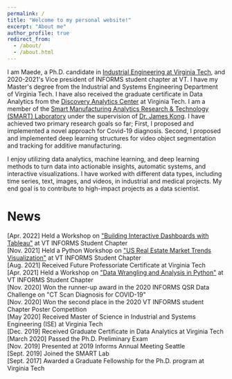```yaml
---
permalink: /
title: "Welcome to my personal website!"
excerpt: "About me"
author_profile: true
redirect_from: 
  - /about/
  - /about.html
---
```


I am Maede, a Ph.D. candidate in [Industrial Engineering at Virginia Tech](https://www.ise.vt.edu/people/graduate/phd/maftouni.html), and 2020-2021's Vice president of INFORMS student chapter at VT. I have my Master's degree from the Industrial and Systems Engineering Department of Virginia Tech. I have also received the graduate certificate in Data Analytics from the [Discovery Analytics Center](https://dac.cs.vt.edu/academics/data-analytics/) at Virginia Tech.
I am a member of the [Smart Manufacturing Analytics Research & Technology (SMART) Laboratory](https://www.smartlab-vt.com/team) under the supervision of [Dr. James Kong](https://www.ise.vt.edu/people/faculty/kong.html). I have achieved two primary research goals so far; First, I proposed and implemented a novel approach for Covid-19 diagnosis. Second, I proposed and implemented deep learning structures for video object segmentation and tracking for additive manufacturing. 

I enjoy utilizing data analytics, machine learning, and deep learning methods to turn data into actionable insights, automatic systems, and interactive visualizations. I have worked with different data types, including time series, text, images, and videos, in industrial and medical projects. My end goal is to contribute to high-impact projects as a data scientist. 

News
=====
[Apr. 2022]  Held a Workshop on ["Building Interactive Dashboards with Tableau"](https://www.youtube.com/watch?v=ZsjCkWFVwCk) at VT INFORMS Student Chapter\
[Nov. 2021]  Held a Python Workshop on ["US Real Estate Market Trends Visualization"](https://www.youtube.com/watch?v=Yo0P7zcKDtg) at VT INFORMS Student Chapter\
[Aug. 2021]  Received Future Professoriate Certificate at Virginia Tech\
[Apr. 2021]  Held a Workshop on ["Data Wrangling and Analysis in Python"](https://www.youtube.com/watch?v=H3avEl3mp6o) at VT INFORMS Student Chapter\
[Nov. 2020]  Won the runner-up award in the 2020 INFORMS QSR Data Challenge on "CT Scan Diagnosis for COVID-19"\
[Nov. 2020]  Won the second place in the 2020 VT INFORMS student Chapter Poster Competition\
[May 2020]  Received Master of Science in Industrial and Systems Engineering (ISE) at Virginia Tech\
[Dec. 2019]  Received Graduate Certificate in Data Analytics at Virginia Tech\
[March 2020] Passed the Ph.D. Preliminary Exam \
[Nov. 2019] Presented at 2019 Informs Annual Meeting Seattle\
[Sept. 2019] Joined the SMART Lab \
[Sept. 2017]  Awarded a Graduate Fellowship for the Ph.D. program at Virginia Tech





